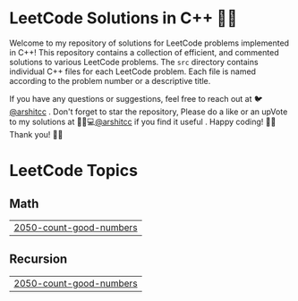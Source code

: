 # LeetCode Solutions in C++ 👨‍💻

Welcome to my repository of solutions for LeetCode problems implemented in C++! This repository contains a collection of efficient, and commented solutions to various LeetCode problems.
The `src` directory contains individual C++ files for each LeetCode problem. Each file is named according to the problem number or a descriptive title.

If you have any questions or suggestions, feel free to reach out at 🐦[@arshitcc](https://twitter.com/arshitcc) . Don't forget to star the repository, Please do a like or an upVote to my solutions at 👨‍🎓💻[@arshitcc](https://leetcode.com/arshitcc) if you find it useful . 
Happy coding! 👨‍💻
Thank you! 🚀🔥

<!---LeetCode Topics Start-->
# LeetCode Topics
## Math
|  |
| ------- |
| [2050-count-good-numbers](https://github.com/arshitcc/LeetCode/tree/master/2050-count-good-numbers) |
## Recursion
|  |
| ------- |
| [2050-count-good-numbers](https://github.com/arshitcc/LeetCode/tree/master/2050-count-good-numbers) |
<!---LeetCode Topics End-->